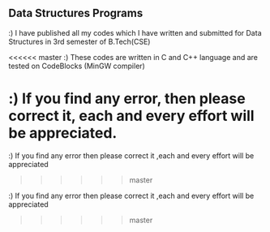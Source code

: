 ## Data Structures Programs
:) I have published all my codes which I have written and submitted for Data Structures in 3rd semester of B.Tech(CSE)

<<<<<< master
:) These codes are written in C and C++ language and are tested on CodeBlocks (MinGW compiler)

:) If you find any error, then please correct it, each and every effort will be appreciated.
======
:) If you find any error then please correct it ,each and every effort will be appreciated
>>>>>> master

:) If you find any error then please correct it ,each and every effort will be appreciated
>>>>>> master
